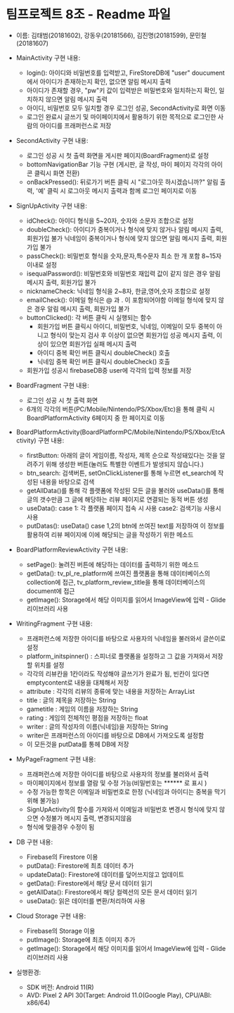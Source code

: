 # 팀프로젝트 8조 - Readme 파일
- 이름: 김태범(20181602), 강동우(20181566), 김진명(20181599), 문민철(20181607)

- MainActivity 구현 내용:
	- login(): 아이디와 비밀번호를 입력받고, FireStoreDB에 "user" doucument에서 아이디가 존재하는지 확인, 없으면 알림 메시지 출력
	- 아이디가 존재할 경우, "pw"키 값이 입력받은 비밀번호와 일치하는지 확인, 일치하지 않으면 알림 메시지 출력
	- 아이디, 비밀번호 모두 일치할 경우 로그인 성공, SecondActivity로 화면 이동
	- 로그인 완료시 글쓰기 및 마이페이지에서 활용하기 위한 목적으로 로그인한 사람의 아이디를 프래퍼런스로 저장 
	 	   
	
- SecondActivity 구현 내용:
	- 로그인 성공 시 첫 출력 화면을 게시판 페이지(BoardFragment)로 설정 
	- bottomNavigationBar 기능 구현 (게시판, 글 작성, 마이 페이지 각각의 아이콘 클릭시 화면 전환)
	- onBackPressed(): 뒤로가기 버튼 클릭 시 "로그아웃 하시겠습니까?" 알림 출력, '예' 클릭 시 로그아웃 메시지 출력과 함께 로그인 페이지로 이동
	
- SignUpActivity 구현 내용:
	- idCheck(): 아이디 형식을 5~20자, 숫자와 소문자 조합으로 설정
	- doubleCheck(): 아이디가 중복이거나 형식에 맞지 않거나 알림 메시지 출력, 회원가입 불가
	 		 닉네임이 중복이거나 형식에 맞지 않으면 알림 메시지 출력, 회원가입 불가	
	- passCheck(): 비밀번호 형식을 숫자,문자,특수문자 최소 한 개 포함 8~15자 이내로 설정
	- isequalPassword(): 비밀번호와 비밀번호 재입력 값이 같지 않은 경우 알림 메시지 출력, 회원가입 불가
	- nicknameCheck: 닉네임 형식을 2~8자, 한글,영어,숫자 조합으로 설정
	- emailCheck(): 이메일 형식은  @ 과 . 이 포함되어야함
			이메일 형식에 맞지 않은 경우 알림 메시지 출력, 회원가입 불가
	- buttonClicked(): 각 버튼 클릭 시 실행되는 함수
		- 회원가입 버튼 클릭시 아이디, 비밀번호, 닉네임, 이메일이 모두 중복이 아니고 형식이 맞는지 검사 후
		  이상이 없으면 회원가입 성공 메시지 출력, 이상이 있으면 회원가입 실패 메시지 출력
		- 아이디 중복 확인 버튼 클릭시 doubleCheck() 호출
		- 닉네임 중복 확인 버튼 클릭시 doubleCheck() 호출
	- 회원가입 성공시 firebaseDB중 user에 각각의 입력 정보를 저장
	
- BoardFragment 구현 내용:
	- 로그인 성공 시 첫 출력 화면
	- 6개의 각각의 버튼(PC/Mobile/Nintendo/PS/Xbox/Etc)을 통해 클릭 시 BoardPlatformActivity 6페이지 중 한 페이지로 이동
	
- BoardPlatformActivity(BoardPlatformPC/Mobile/Nintendo/PS/Xbox/EtcActivity) 구현 내용:
	- firstButton: 아래의 글이 게임이름, 작성자, 제목 순으로 작성돼있다는 것을 알려주기 위해 생성한 버튼(눌러도 특별한 이벤트가 발생되지 않습니다.)
	- btn_search: 검색버튼, setOnClickListener를 통해 누르면 et_search에 작성된 내용을 바탕으로 검색
	- getAllData()를 통해 각 플랫폼에 작성된 모든 글을 불러와 useData()를 통해 글의 갯수만큼 그 글에 해당하는 리뷰 페이지로 연결되는 동적 버튼 생성
	- useData(): case 1: 각 플랫폼 페이지 접속 시 사용 case2: 검색기능 사용시 사용
	- putDatas(): useData() case 1,2의 btn에 쓰여진 text를 저장하여 이 정보를 활용하여 리뷰 페이지에 이에 해당되는 글을 작성하기 위한 메소드

- BoardPlatformReviewActivity 구현 내용:
	- setPage(): 눌려진 버튼에 해당하는 데이터를 출력하기 위한 메소드
	- getData(): tv_pl_re_platform에 쓰여진 플랫폼을 통해 데이터베이스의 collection에 접근, tv_platform_review_title을 통해 데이터베이스의 document에 접근
	- getImage(): Storage에서 해당 이미지를 읽어서 ImageView에 입력 - Glide 리이브러리 사용
	
- WritingFragment 구현 내용:
	- 프래퍼런스에 저장한 아이디를 바탕으로 사용자의 닉네임을 불러와서 글쓴이로 설정
	- platform_initspinner() : 스피너로 플랫폼을 설정하고 그 값을 가져와서 저장할 위치를 설정
	- 각각의 리뷰칸을 1칸이라도 작성해야 글쓰기가 완료가 됨, 빈칸이 있다면 emptycontent로 내용을 대체해서 저장
	- attribute : 각각의 리뷰의 종류에 맞는 내용을 저장하는 ArrayList
	- title : 글의 제목을 저장하는 String
	- gametitle : 게임의 이름을 저장하는 String
	- rating : 게임의 전체적인 평점을 저장하는 float
	- writer : 글의 작성자의 이름(닉네임)을 저장하는 String
	- writer은 프래퍼런스의 아이디를 바탕으로 DB에서 가져오도록 설정함
	- 이 모든것을 putData를 통헤 DB에 저장
	
- MyPageFragment 구현 내용:
	- 프래퍼런스에 저장한 아이디를 바탕으로 사용자의 정보를 불러와서 출력
	- 마이페이지에서 정보를 열람 및 수정 가능(비밀번호는 ****** 로 표시 )
	- 수정 가능한 항목은 이메일과 비밀번호로 한정 (닉네임과 아이디는 중복을 막기위해 불가능)
	- SignUpActivity의 함수를 가져와서 이메일과 비밀번호 변경시 형식에 맞지 않으면 수정불가 메시지 출력, 변경되지않음
	- 형식에 맞을경우 수정이 됨

- DB 구현 내용:
	- Firebase의 Firestore 이용
	- putData(): Firestore에 최초 데이터 추가
	- updateData(): Firestore에 데이터를 덮어쓰지않고 업데이트
	- getData(): Firestore에서 해당 문서 데이터 읽기
	- getAllData(): Firestore에서 해당 컬렉션의 모든 문서 데이터 읽기
	- useData(): 읽은 데이터를 변환/처리하여 사용
	
- Cloud Storage 구현 내용:
	- Firebase의 Storage 이용
	- putImage(): Storage에 최초 이미지 추가
	- getImage(): Storage에서 해당 이미지를 읽어서 ImageView에 입력 - Glide 리이브러리 사용
	
- 실행환경:
	- SDK 버전: Android 11(R)
	- AVD: Pixel 2 API 30(Target: Android 11.0(Google Play), CPU/ABI: x86/64)
